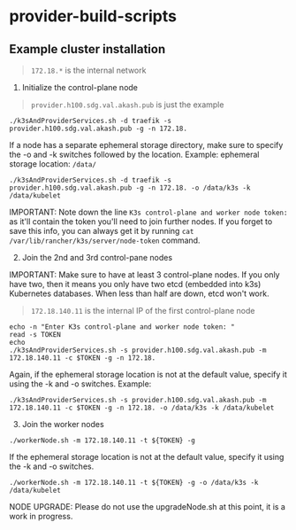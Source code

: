 # provider-build-scripts

## Example cluster installation

> `172.18.*` is the internal network

1. Initialize the control-plane node

> `provider.h100.sdg.val.akash.pub` is just the example  

```
./k3sAndProviderServices.sh -d traefik -s provider.h100.sdg.val.akash.pub -g -n 172.18.
```

If a node has a separate ephemeral storage directory, make sure to specify the -o and -k switches followed by the location. 
Example:
ephemeral storage location: `/data/`

```
./k3sAndProviderServices.sh -d traefik -s provider.h100.sdg.val.akash.pub -g -n 172.18. -o /data/k3s -k /data/kubelet
```

IMPORTANT: Note down the line `K3s control-plane and worker node token:` as it'll contain the token you'll need to join further nodes.
If you forget to save this info, you can always get it by running `cat /var/lib/rancher/k3s/server/node-token` command.

2. Join the 2nd and 3rd control-pane nodes

IMPORTANT: Make sure to have at least 3 control-plane nodes. If you only have two, then it means you only have two etcd (embedded into k3s) Kubernetes databases. When less than half are down, etcd won't work.

> `172.18.140.11` is the internal IP of the first control-plane node  

```
echo -n "Enter K3s control-plane and worker node token: "
read -s TOKEN
echo
./k3sAndProviderServices.sh -s provider.h100.sdg.val.akash.pub -m 172.18.140.11 -c $TOKEN -g -n 172.18.
```
Again, if the ephemeral storage location is not at the default value, specify it using the -k and -o switches.
Example:

```
./k3sAndProviderServices.sh -s provider.h100.sdg.val.akash.pub -m 172.18.140.11 -c $TOKEN -g -n 172.18. -o /data/k3s -k /data/kubelet
```

3. Join the worker nodes

```
./workerNode.sh -m 172.18.140.11 -t ${TOKEN} -g
```

If the ephemeral storage location is not at the default value, specify it using the -k and -o switches.

```
./workerNode.sh -m 172.18.140.11 -t ${TOKEN} -g -o /data/k3s -k /data/kubelet
```

NODE UPGRADE:
Please do not use the upgradeNode.sh at this point, it is a work in progress.
